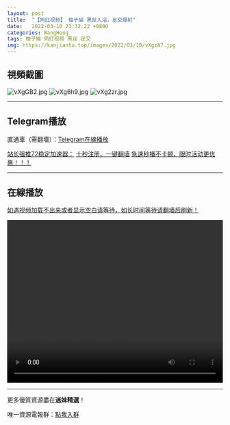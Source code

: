 ```yaml
---
layout: post
title:  "【网红视频】 柚子猫 黑丝入浴，足交爆射"
date:   2022-03-10 23:32:22 +0800
categories: WangHong
tags: 柚子猫 网红视频 黑丝 足交
img: https://kanjiantu.top/images/2022/03/10/vXgzA7.jpg
---
```



## 視頻截圖

![vXgGB2.jpg](https://kanjiantu.top/images/2022/03/10/vXgGB2.jpg)
![vXg6h9.jpg](https://kanjiantu.top/images/2022/03/10/vXg6h9.jpg)
![vXg2zr.jpg](https://kanjiantu.top/images/2022/03/10/vXg2zr.jpg)

* * *
## Telegram播放

直通車（需翻墻）：[Telegram在線播放](https://t.me/mimeijingxuan/15)

<u>站长强推72稳定加速器：</u> [十秒注册、一键翻墙](https://www.mimei.blog/skip/vpn.html)
<u>急速秒播不卡顿，限时活动更优惠！！！</u>
* * *
## 在線播放
<u>如遇视频加载不出来或者显示空白请等待，如长时间等待请翻墙后刷新！</u>
<center><video src="https://cdn.publer.io/uploads/videos/6245782fdb27977586aac774/8340f8045c2a7809ca46fb16b2b9e670.mp4" width="100%" height="380px" controls="controls"></video></center>

* * *
更多優質資源盡在**迷妹精選**！

唯一資源電報群：[點我入群](https://t.me/mimeijingxuan)


